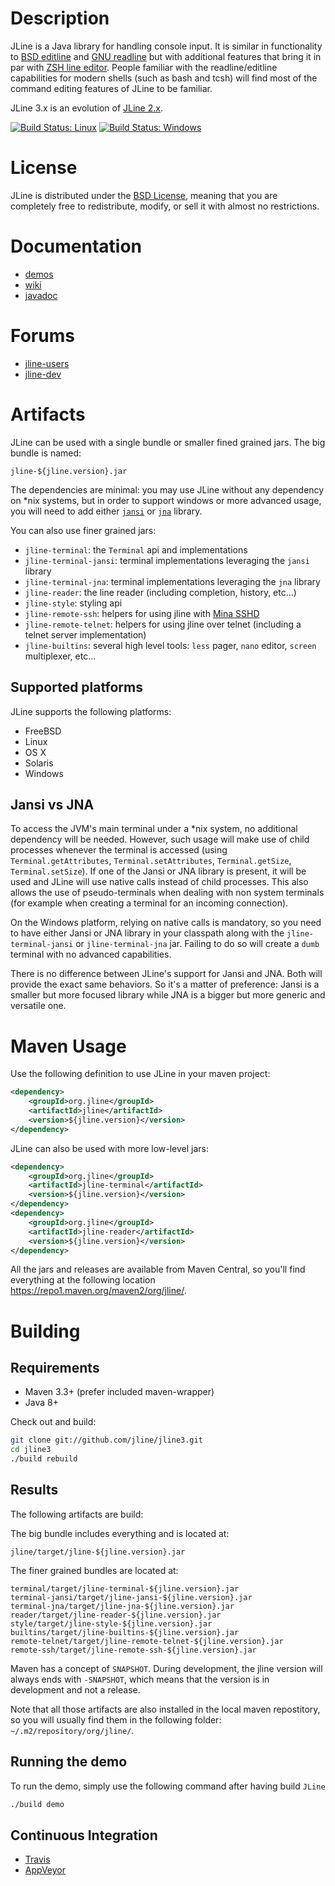 <!--

    Copyright (c) 2002-2017, the original author or authors.

    This software is distributable under the BSD license. See the terms of the
    BSD license in the documentation provided with this software.

    http://www.opensource.org/licenses/bsd-license.php

-->
# Description

JLine is a Java library for handling console input. It is similar in functionality to [BSD editline](http://www.thrysoee.dk/editline/) and [GNU readline](http://www.gnu.org/s/readline/) but with additional features that bring it in par with [ZSH line editor](http://zsh.sourceforge.net/Doc/Release/Zsh-Line-Editor.html). People familiar with the readline/editline capabilities for modern shells (such as bash and tcsh) will find most of the command editing features of JLine to be familiar.

JLine 3.x is an evolution of [JLine 2.x](https://github.com/jline/jline2).

[![Build Status: Linux](https://travis-ci.org/jline/jline3.svg?branch=master)](https://travis-ci.org/jline/jline3)
[![Build Status: Windows](https://ci.appveyor.com/api/projects/status/github/jline/jline3?svg=true)](https://ci.appveyor.com/project/gnodet/jline3)

# License

JLine is distributed under the [BSD License](http://www.opensource.org/licenses/bsd-license.php), meaning that you are completely free to redistribute, modify, or sell it with almost no restrictions.

# Documentation

* [demos](https://github.com/jline/jline3/wiki/Demos)
* [wiki](https://github.com/jline/jline3/wiki)
* [javadoc](https://www.javadoc.io/doc/org.jline/jline/)

# Forums

* [jline-users](https://groups.google.com/group/jline-users)
* [jline-dev](https://groups.google.com/group/jline-dev)

# Artifacts

JLine can be used with a single bundle or smaller fined grained jars.
The big bundle is named:

    jline-${jline.version}.jar

The dependencies are minimal: you may use JLine without any dependency on *nix systems, but in order to support windows or more advanced usage, you will need to add either [`jansi`](https://repo1.maven.org/maven2/org/fusesource/jansi/jansi/1.17/jansi-1.17.jar) or [`jna`](https://repo1.maven.org/maven2/net/java/dev/jna/jna/4.5.1/jna-4.5.1.jar) library.

You can also use finer grained jars:
* `jline-terminal`: the `Terminal` api and implementations
* `jline-terminal-jansi`: terminal implementations leveraging the `jansi` library
* `jline-terminal-jna`: terminal implementations leveraging the `jna` library
* `jline-reader`: the line reader (including completion, history, etc...)
* `jline-style`: styling api
* `jline-remote-ssh`: helpers for using jline with [Mina SSHD](http://mina.apache.org/sshd-project/)
* `jline-remote-telnet`: helpers for using jline over telnet (including a telnet server implementation)
* `jline-builtins`: several high level tools: `less` pager, `nano` editor, `screen` multiplexer, etc...

## Supported platforms

JLine supports the following platforms:
* FreeBSD
* Linux
* OS X
* Solaris
* Windows

## Jansi vs JNA

To access the JVM's main terminal under a \*nix system, no additional dependency will be needed.  However, such usage will make use of child processes whenever the terminal is accessed (using `Terminal.getAttributes`, `Terminal.setAttributes`, `Terminal.getSize`, `Terminal.setSize`).  If one of the Jansi or JNA library is present, it will be used and JLine will use native calls instead of child processes.  This also allows the use of pseudo-terminals when dealing with non system terminals (for example when creating a terminal for an incoming connection).

On the Windows platform, relying on native calls is mandatory, so you need to have either Jansi or JNA library in your classpath along with the `jline-terminal-jansi` or `jline-terminal-jna` jar.  Failing to do so will create a `dumb` terminal with no advanced capabilities.

There is no difference between JLine's support for Jansi and JNA.  Both will provide the exact same behaviors. So it's a matter of preference: Jansi is a smaller but more focused library while JNA is a bigger but more generic and versatile one.

# Maven Usage

Use the following definition to use JLine in your maven project:

```xml
<dependency>
    <groupId>org.jline</groupId>
    <artifactId>jline</artifactId>
    <version>${jline.version}</version>
</dependency>
```

JLine can also be used with more low-level jars:

```xml
<dependency>
    <groupId>org.jline</groupId>
    <artifactId>jline-terminal</artifactId>
    <version>${jline.version}</version>
</dependency>
<dependency>
    <groupId>org.jline</groupId>
    <artifactId>jline-reader</artifactId>
    <version>${jline.version}</version>
</dependency>
```

All the jars and releases are available from Maven Central, so you'll find everything at the following location <https://repo1.maven.org/maven2/org/jline/>.

# Building

## Requirements

* Maven 3.3+ (prefer included maven-wrapper)
* Java 8+

Check out and build:

```sh
git clone git://github.com/jline/jline3.git
cd jline3
./build rebuild
 ```

## Results

The following artifacts are build:

The big bundle includes everything and is located at:

    jline/target/jline-${jline.version}.jar

The finer grained bundles are located at:

    terminal/target/jline-terminal-${jline.version}.jar
    terminal-jansi/target/jline-jansi-${jline.version}.jar
    terminal-jna/target/jline-jna-${jline.version}.jar
    reader/target/jline-reader-${jline.version}.jar
    style/target/jline-style-${jline.version}.jar
    builtins/target/jline-builtins-${jline.version}.jar
    remote-telnet/target/jline-remote-telnet-${jline.version}.jar
    remote-ssh/target/jline-remote-ssh-${jline.version}.jar

Maven has a concept of `SNAPSHOT`. During development, the jline version will always ends with `-SNAPSHOT`, which means that the version is in development and not a release.

Note that all those artifacts are also installed in the local maven repostitory, so you will usually find them in the following folder: `~/.m2/repository/org/jline/`.

## Running the demo

To run the demo, simply use the following command after having build `JLine`

```sh
./build demo
```

## Continuous Integration

* [Travis](https://travis-ci.org/jline/jline3)
* [AppVeyor](https://ci.appveyor.com/project/gnodet/jline3)

